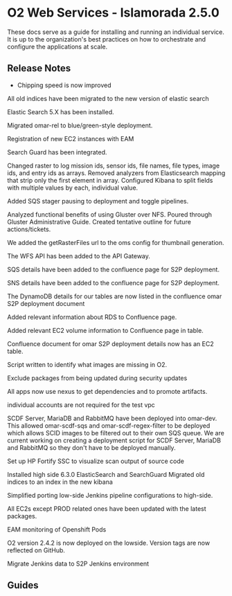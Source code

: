 # O2 Web Services - Islamorada 2.5.0

These docs serve as a guide for installing and running an individual service. It is up to the organization's best practices on how to orchestrate and configure the applications at scale.

## Release Notes

* Chipping speed is now improved

All old indices have been migrated to the new version of elastic search

Elastic Search 5.X has been installed.

Migrated omar-rel to blue/green-style deployment.

Registration of new EC2 instances with EAM

Search Guard has been integrated.

Changed raster to log mission ids, sensor ids, file names, file types, image ids, and entry ids as arrays.
Removed analyzers from Elasticsearch mapping that strip only the first element in array. 
Configured Kibana to split fields with multiple values by each, individual value.

Added SQS stager pausing to deployment and toggle pipelines.

Analyzed functional benefits of using Gluster over NFS. 
Poured through Gluster Administrative Guide.
Created tentative outline for future actions/tickets.

We added the getRasterFiles url to the oms config for thumbnail generation.

The WFS API has been added to the API Gateway.

SQS details have been added to the confluence page for S2P deployment.

SNS details have been added to the confluence page for S2P deployment.

The DynamoDB details for our tables are now listed in the confluence omar S2P deployment document

Added relevant information about RDS to Confluence page.

Added relevant EC2 volume information to Confluence page in table.

Confluence document for omar S2P deployment details now has an EC2 table.

Script written to identify what images are missing in O2.

Exclude packages from being updated during security updates

All apps now use nexus to get dependencies and to promote artifacts.

individual accounts are not required for the test vpc

SCDF Server, MariaDB and RabbitMQ have been deployed into omar-dev. This allowed omar-scdf-sqs and omar-scdf-regex-filter to be deployed which allows SCID images to be filtered out to their own SQS queue.
We are current working on creating a deployment script for SCDF Server, MariaDB and RabbitMQ so they don't have to be deployed manually.

Set up HP Fortify SSC to visualize scan output of source code

Installed high side 6.3.0 ElasticSearch and SearchGuard
Migrated old indices to an index in the new kibana

Simplified porting low-side Jenkins pipeline configurations to high-side.

All EC2s except PROD related ones have been updated with the latest packages.

EAM monitoring of Openshift Pods

O2 version 2.4.2 is now deployed on the lowside. Version tags are now reflected on GitHub.

Migrate Jenkins data to S2P Jenkins environment

## Guides
